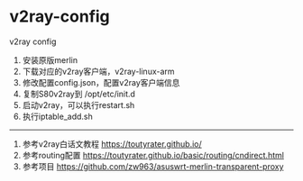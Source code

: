 # v2ray-config
v2ray config

1. 安装原版merlin
2. 下载对应的v2ray客户端，v2ray-linux-arm
3. 修改配置config.json，配置v2ray客户端信息
4. 复制S80v2ray到 /opt/etc/init.d
5. 启动v2ray，可以执行restart.sh
6. 执行iptable_add.sh




------
1. 参考v2ray白话文教程 https://toutyrater.github.io/
2. 参考routing配置 https://toutyrater.github.io/basic/routing/cndirect.html
3. 参考项目 https://github.com/zw963/asuswrt-merlin-transparent-proxy
